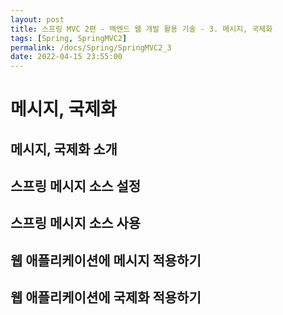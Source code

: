 ```yaml
---
layout: post
title: 스프링 MVC 2편 - 백엔드 웹 개발 활용 기술 - 3. 메시지, 국제화
tags: [Spring, SpringMVC2]
permalink: /docs/Spring/SpringMVC2_3
date: 2022-04-15 23:55:00
---
```

# 메시지, 국제화

## 메시지, 국제화 소개

## 스프링 메시지 소스 설정

## 스프링 메시지 소스 사용

## 웹 애플리케이션에 메시지 적용하기

## 웹 애플리케이션에 국제화 적용하기